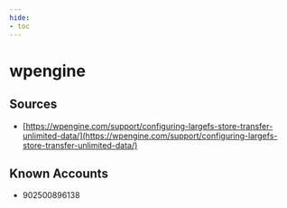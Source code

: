 ```yaml
---
hide:
- toc
---
```


# wpengine

## Sources

*   [https://wpengine.com/support/configuring-largefs-store-transfer-unlimited-data/](https://wpengine.com/support/configuring-largefs-store-transfer-unlimited-data/)

## Known Accounts

*   902500896138
